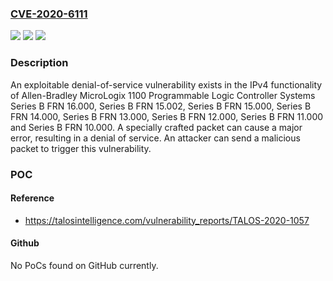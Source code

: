 ### [CVE-2020-6111](https://cve.mitre.org/cgi-bin/cvename.cgi?name=CVE-2020-6111)
![](https://img.shields.io/static/v1?label=Product&message=Allen-Bradley&color=blue)
![](https://img.shields.io/static/v1?label=Version&message=Allen-Bradley%20MicroLogix%201100%20Programmable%20Logic%20Controller%20Systems%20Series%20B%20FRN%2010.000%2C%20Allen-Bradley%20MicroLogix%201100%20Programmable%20Logic%20Controller%20Systems%20Series%20B%20FRN%2011.000%2C%20Allen-Bradley%20MicroLogix%201100%20Programmable%20Logic%20Controller%20Systems%20Series%20B%20FRN%2012.000%2C%20Allen-Bradley%20MicroLogix%201100%20Programmable%20Logic%20Controller%20Systems%20Series%20B%20FRN%2013.000%2C%20Allen-Bradley%20MicroLogix%201100%20Programmable%20Logic%20Controller%20Systems%20Series%20B%20FRN%2014.000%2C%20Allen-Bradley%20MicroLogix%201100%20Programmable%20Logic%20Controller%20Systems%20Series%20B%20FRN%2015.000%2C%20Allen-Bradley%20MicroLogix%201100%20Programmable%20Logic%20Controller%20Systems%20Series%20B%20FRN%2015.002%2C%20Allen-Bradley%20MicroLogix%201100%20Programmable%20Logic%20Controller%20Systems%20Series%20B%20FRN%2016.000%20&color=brightgreen)
![](https://img.shields.io/static/v1?label=Vulnerability&message=CWE-189%3A%20Numeric%20Errors&color=brightgreen)

### Description

An exploitable denial-of-service vulnerability exists in the IPv4 functionality of Allen-Bradley MicroLogix 1100 Programmable Logic Controller Systems Series B FRN 16.000, Series B FRN 15.002, Series B FRN 15.000, Series B FRN 14.000, Series B FRN 13.000, Series B FRN 12.000, Series B FRN 11.000 and Series B FRN 10.000. A specially crafted packet can cause a major error, resulting in a denial of service. An attacker can send a malicious packet to trigger this vulnerability.

### POC

#### Reference
- https://talosintelligence.com/vulnerability_reports/TALOS-2020-1057

#### Github
No PoCs found on GitHub currently.

